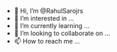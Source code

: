 - 👋 Hi, I’m @RahulSarojrs
- 👀 I’m interested in ...
- 🌱 I’m currently learning ...
- 💞️ I’m looking to collaborate on ...
- 📫 How to reach me ...

<!---
RahulSarojrs/RahulSarojrs is a ✨ special ✨ repository because its `README.md` (this file) appears on your GitHub profile.
You can click the Preview link to take a look at your changes.
--->
